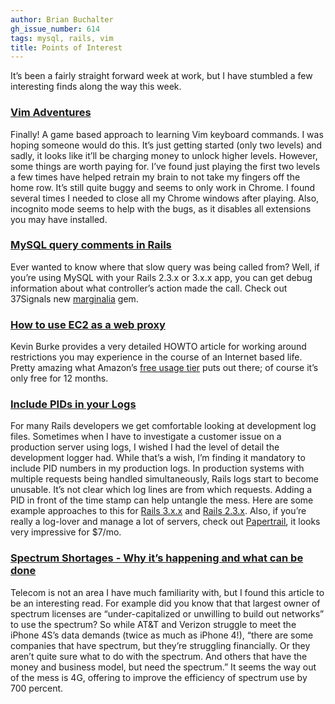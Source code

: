 ```yaml
---
author: Brian Buchalter
gh_issue_number: 614
tags: mysql, rails, vim
title: Points of Interest
---
```




It’s been a fairly straight forward week at work, but I have stumbled a few interesting finds along the way this week.

### [Vim Adventures](https://vim-adventures.com/)

Finally! A game based approach to learning Vim keyboard commands. I was hoping someone would do this. It’s just getting started (only two levels) and sadly, it looks like it’ll be charging money to unlock higher levels. However, some things are worth paying for. I’ve found just playing the first two levels a few times have helped retrain my brain to not take my fingers off the home row. It’s still quite buggy and seems to only work in Chrome. I found several times I needed to close all my Chrome windows after playing. Also, incognito mode seems to help with the bugs, as it disables all extensions you may have installed.

### [MySQL query comments in Rails](https://signalvnoise.com/posts/3130-mini-tech-note-mysql-query-comments-in-rails)

Ever wanted to know where that slow query was being called from? Well, if you’re using MySQL with your Rails 2.3.x or 3.x.x app, you can get debug information about what controller’s action made the call. Check out 37Signals new [marginalia](https://github.com/37signals/marginalia) gem.

### [How to use EC2 as a web proxy](https://kev.inburke.com/kevin/how-to-use-ec2-as-a-web-proxy/)

Kevin Burke provides a very detailed HOWTO article for working around restrictions you may experience in the course of an Internet based life. Pretty amazing what Amazon’s [free usage tier](https://aws.amazon.com/free) puts out there; of course it’s only free for 12 months.

### [Include PIDs in your Logs](https://web.archive.org/web/20121005121328/http://help.papertrailapp.com/discussions/suggestions/18-include-pids-in-rails-productionlog)

For many Rails developers we get comfortable looking at development log files. Sometimes when I have to investigate a customer issue on a production server using logs, I wished I had the level of detail the development logger had. While that’s a wish, I’m finding it mandatory to include PID numbers in my production logs. In production systems with multiple requests being handled simultaneously, Rails logs start to become unusable. It’s not clear which log lines are from which requests. Adding a PID in front of the time stamp can help untangle the mess. Here are some example approaches to this for [Rails 3.x.x](https://andre.arko.net/2011/08/18/pid-numbers-for-rails-3-logs/) and [Rails 2.3.x](http://nhw.pl/wp/2009/09/15/logger-simple-yet-powerful-rails-debugging-tool). Also, if you’re really a log-lover and manage a lot of servers, check out [Papertrail](https://papertrailapp.com/), it looks very impressive for $7/mo.

### [Spectrum Shortages - Why it’s happening and what can be done](http://s4gru.com/entry/160-spectrum-shortages-why-its-happening-and-what-can-be-done/)

Telecom is not an area I have much familiarity with, but I found this article to be an interesting read. For example did you know that that largest owner of spectrum licenses are “under-capitalized or unwilling to build out networks” to use the spectrum? So while AT&T and Verizon struggle to meet the iPhone 4S’s data demands (twice as much as iPhone 4!), “there are some companies that have spectrum, but they’re struggling financially. Or they aren’t quite sure what to do with the spectrum. And others that have the money and business model, but need the spectrum.” It seems the way out of the mess is 4G, offering to improve the efficiency of spectrum use by 700 percent.


